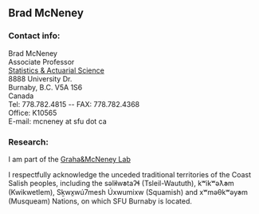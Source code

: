 ## Brad McNeney


### Contact info:   
Brad McNeney   
Associate Professor   
[Statistics & Actuarial Science](https://sfu.ca/stat-actsci)   
8888 University Dr.   
Burnaby, B.C. V5A 1S6   
Canada   
Tel: 778.782.4815 --  FAX: 778.782.4368   
Office: K10565    
E-mail:  mcneney at sfu dot ca   

### Research:
I am part of the [Graha&McNeney Lab](http://SFUStatgen.github.io)


I respectfully acknowledge the unceded traditional territories of the Coast Salish peoples, including the səl̓ilw̓ətaʔɬ (Tsleil-Waututh), kʷikʷəƛ̓əm (Kwikwetlem), Sḵwx̱wú7mesh Úxwumixw (Squamish) and xʷməθkʷəy̓əm (Musqueam) Nations, on which SFU Burnaby is located.
